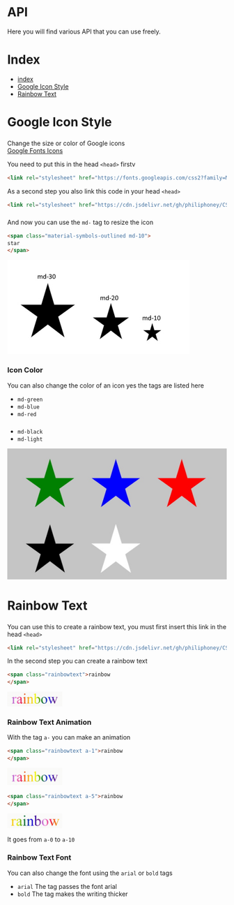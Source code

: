 # API
Here you will find various API that you can use freely.

# Index

- [index](#index)
- [Google Icon Style](#google-icon-style)
- [Rainbow Text](#rainbow-text)

# Google Icon Style
###
Change the size or color of Google icons <br/> 
[Google Fonts Icons](https://fonts.google.com/icons)

You need to put this in the head `<head>` firstv 
```html
<link rel="stylesheet" href="https://fonts.googleapis.com/css2?family=Material+Symbols+Outlined:opsz,wght,FILL,GRAD@20..48,100..700,0..1,-50..200" />
```

As a second step you also link this code in your head `<head>`
```html
<link rel="stylesheet" href="https://cdn.jsdelivr.net/gh/philiphoney/CSS-API/css-api/google-icon-style.css" />
```
###
And now you can use the `md-` tag to resize the icon
```html
<span class="material-symbols-outlined md-10">
star
</span>
```

![](./public/assets/img/stars.jpg)

### Icon Color
You can also change the color of an icon yes the tags are listed here
- `md-green`
- `md-blue`
- `md-red`
###
- `md-black`
- `md-light`

![](./public/assets/img/stars-color.jpg)

# Rainbow Text
###
You can use this to create a rainbow text, you must first insert this link in the head `<head>`
```html
<link rel="stylesheet" href="https://cdn.jsdelivr.net/gh/philiphoney/CSS-API/css-api/rainbow-text.css" />
```

In the second step you can create a rainbow text
```html
<span class="rainbowtext">rainbow
</span>
```
<img src="./public/assets/img/rainbow.jpg" alt="drawing" width="25%"/>

### Rainbow Text Animation
With the tag `a-` you can make an animation
```html
<span class="rainbowtext a-1">rainbow
</span>
```
<img src="./public/assets/img/rainbow%20%20animation%201.gif" alt="drawing" width="25%"/>

```html
<span class="rainbowtext a-5">rainbow
</span>
```
<img src="./public/assets/img/rainbow%20%20animation%205.gif" alt="drawing" width="25%"/>

It goes from `a-0` to `a-10`

### Rainbow Text Font

You can also change the font using the `arial` or `bold` tags

- `arial` The tag passes the font arial
- `bold` The tag makes the writing thicker
